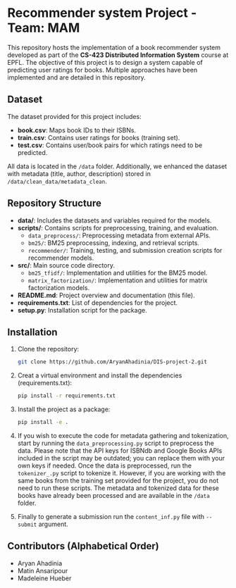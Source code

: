 # Recommender system Project - Team: MAM

This repository hosts the implementation of a book recommender system developed as part of the **CS-423 Distributed Information System** course at EPFL. The objective of this project is to design a system capable of predicting user ratings for books. Multiple approaches have been implemented and are detailed in this repository.

## Dataset  
The dataset provided for this project includes:  
- **book.csv**: Maps book IDs to their ISBNs.  
- **train.csv**: Contains user ratings for books (training set).  
- **test.csv**: Contains user/book pairs for which ratings need to be predicted.  

All data is located in the `/data` folder. Additionally, we enhanced the dataset with metadata (title, author, description) stored in `/data/clean_data/metadata_clean`.

## Repository Structure  
- **data/**: Includes the datasets and variables required for the models.  
- **scripts/**: Contains scripts for preprocessing, training, and evaluation.  
  - `data_preprocess/`: Preprocessing metadata from external APIs.  
  - `bm25/`: BM25 preprocessing, indexing, and retrieval scripts.  
  - `recommender/`: Training, testing, and submission creation scripts for recommender models.  
- **src/**: Main source code directory.  
  - `bm25_tfidf/`: Implementation and utilities for the BM25 model.  
  - `matrix_factorization/`: Implementation and utilities for matrix factorization models.  
- **README.md**: Project overview and documentation (this file).  
- **requirements.txt**: List of dependencies for the project.  
- **setup.py**: Installation script for the package.  

## Installation  
1. Clone the repository:  
   ```bash  
   git clone https://github.com/AryanAhadinia/DIS-project-2.git  

2. Creat a virtual environment and install the dependencies (requirements.txt):
   ```bash
   pip install -r requirements.txt
   ```
   
3. Install the project as a package:
   ```bash
   pip install -e .
   ```
4. If you wish to execute the code for metadata gathering and tokenization, start by running the `data_preprocessing.py` script to preprocess the data. Please note that the API keys for ISBNdb and Google Books APIs included in the script may be outdated; you can replace them with your own keys if needed. Once the data is preprocessed, run the `tokenizer_.py` script to tokenize it.
However, if you are working with the same books from the training set provided for the project, you do not need to run these scripts. The metadata and tokenized data for these books have already been processed and are available in the `/data` folder.
    
5. Finally to generate a submission run the `content_inf.py` file with `--submit` argument. 

## Contributors (Alphabetical Order)
- Aryan Ahadinia
- Matin Ansaripour
- Madeleine Hueber




